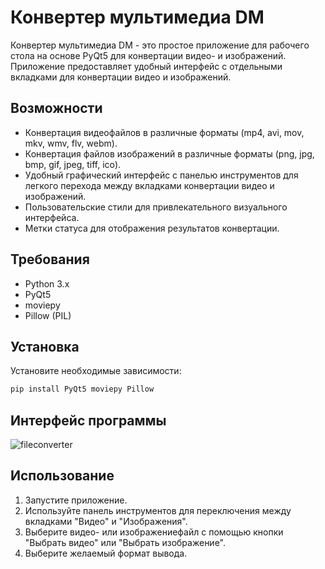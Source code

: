 # Конвертер мультимедиа DM

Конвертер мультимедиа DM - это простое приложение для рабочего стола на основе PyQt5 для конвертации видео- и изображений. Приложение предоставляет удобный интерфейс с отдельными вкладками для конвертации видео и изображений.

## Возможности
- Конвертация видеофайлов в различные форматы (mp4, avi, mov, mkv, wmv, flv, webm).
- Конвертация файлов изображений в различные форматы (png, jpg, bmp, gif, jpeg, tiff, ico).
- Удобный графический интерфейс с панелью инструментов для легкого перехода между вкладками конвертации видео и изображений.
- Пользовательские стили для привлекательного визуального интерфейса.
- Метки статуса для отображения результатов конвертации.

## Требования
- Python 3.x
- PyQt5
- moviepy
- Pillow (PIL)

## Установка
Установите необходимые зависимости:

   ```bash
   pip install PyQt5 moviepy Pillow
   ```

## Интерфейс программы

![fileconverter](https://github.com/daniilmight/file-converter/assets/71521420/7802f3ad-c698-465c-a603-53ac243cfdf4)


## Использование
1. Запустите приложение.
2. Используйте панель инструментов для переключения между вкладками "Видео" и "Изображения".
3. Выберите видео- или изображениефайл с помощью кнопки "Выбрать видео" или "Выбрать изображение".
4. Выберите желаемый формат вывода.
